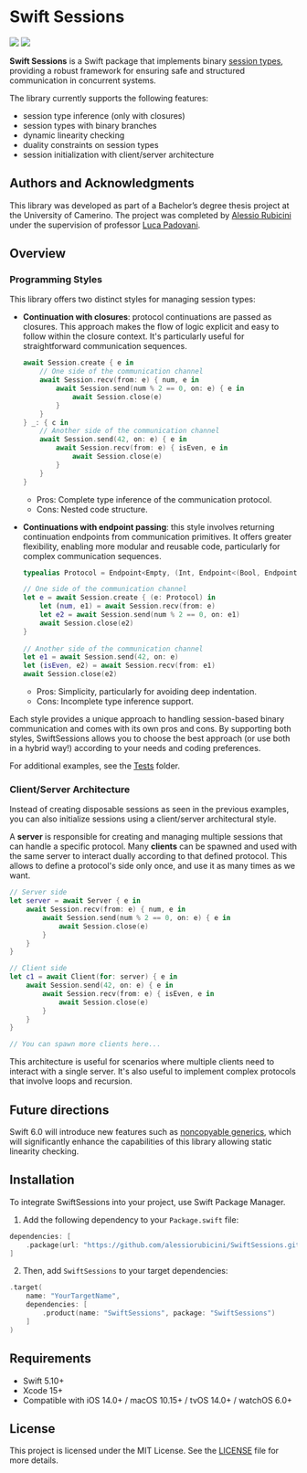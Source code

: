 # Swift Sessions

[![](https://img.shields.io/endpoint?url=https%3A%2F%2Fswiftpackageindex.com%2Fapi%2Fpackages%2Falessiorubicini%2FSwiftSessions%2Fbadge%3Ftype%3Dswift-versions)](https://swiftpackageindex.com/alessiorubicini/SwiftSessions)
[![](https://img.shields.io/endpoint?url=https%3A%2F%2Fswiftpackageindex.com%2Fapi%2Fpackages%2Falessiorubicini%2FSwiftSessions%2Fbadge%3Ftype%3Dplatforms)](https://swiftpackageindex.com/alessiorubicini/SwiftSessions)

**Swift Sessions** is a Swift package that implements binary [session types](https://en.wikipedia.org/wiki/Session_type), providing a robust framework for ensuring safe and structured communication in concurrent systems.

The library currently supports the following features:
- session type inference (only with closures)
- session types with binary branches
- dynamic linearity checking
- duality constraints on session types
- session initialization with client/server architecture

## Authors and Acknowledgments

This library was developed as part of a Bachelor’s degree thesis project at the University of Camerino. The project was completed by [Alessio Rubicini](https://github.com/alessiorubicini) under the supervision of professor [Luca Padovani](https://github.com/boystrange).

## Overview

### Programming Styles
This library offers two distinct styles for managing session types:
- **Continuation with closures**: protocol continuations are passed as closures. This approach makes the flow of logic explicit and easy to follow within the closure context. It's particularly useful for straightforward communication sequences.
    
    ```swift
    await Session.create { e in
        // One side of the communication channel
        await Session.recv(from: e) { num, e in
            await Session.send(num % 2 == 0, on: e) { e in
                await Session.close(e)
            }
        }
    } _: { c in
        // Another side of the communication channel
        await Session.send(42, on: e) { e in
            await Session.recv(from: e) { isEven, e in
                await Session.close(e)
            }
        }   
    }
    ```
    
    - Pros: Complete type inference of the communication protocol.
	- Cons: Nested code structure.
    
- **Continuations with endpoint passing**: this style involves returning continuation endpoints from communication primitives. It offers greater flexibility, enabling more modular and reusable code, particularly for complex communication sequences.

    ```swift
    typealias Protocol = Endpoint<Empty, (Int, Endpoint<(Bool, Endpoint<Empty, Empty>), Empty>)>
    
    // One side of the communication channel
    let e = await Session.create { (e: Protocol) in
        let (num, e1) = await Session.recv(from: e)
        let e2 = await Session.send(num % 2 == 0, on: e1)
        await Session.close(e2)
    }
        
    // Another side of the communication channel
    let e1 = await Session.send(42, on: e)
    let (isEven, e2) = await Session.recv(from: e1)
    await Session.close(e2)
    ```
    
    - Pros: Simplicity, particularly for avoiding deep indentation.
	- Cons: Incomplete type inference support.

Each style provides a unique approach to handling session-based binary communication and comes with its own pros and cons. By supporting both styles, SwiftSessions allows you to choose the best approach (or use both in a hybrid way!) according to your needs and coding preferences.

For additional examples, see the [Tests](Tests) folder.


### Client/Server Architecture

Instead of creating disposable sessions as seen in the previous examples, you can also initialize sessions using a client/server architectural style.

A **server** is responsible for creating and managing multiple sessions that can handle a specific protocol. Many **clients** can be spawned and used with the same server to interact dually according to that defined protocol. This allows to define a protocol's side only once, and use it as many times as we want.

```swift
// Server side
let server = await Server { e in
    await Session.recv(from: e) { num, e in
        await Session.send(num % 2 == 0, on: e) { e in
            await Session.close(e)
        }
    }
}

// Client side
let c1 = await Client(for: server) { e in
    await Session.send(42, on: e) { e in
        await Session.recv(from: e) { isEven, e in
            await Session.close(e)
        }
    }
}

// You can spawn more clients here...
```
    
This architecture is useful for scenarios where multiple clients need to interact with a single server. It's also useful to implement complex protocols that involve loops and recursion.

## Future directions
Swift 6.0 will introduce new features such as [noncopyable generics](https://developer.apple.com/wwdc24/10170), which will significantly enhance the capabilities of this library allowing static linearity checking.


## Installation

To integrate SwiftSessions into your project, use Swift Package Manager. 

1. Add the following dependency to your `Package.swift` file:

```swift
dependencies: [
    .package(url: "https://github.com/alessiorubicini/SwiftSessions.git", .upToNextMajor(from: "1.0.0"))
]
```

2. Then, add `SwiftSessions` to your target dependencies:

```swift
.target(
    name: "YourTargetName",
    dependencies: [
        .product(name: "SwiftSessions", package: "SwiftSessions")
    ]
)

```

## Requirements

- Swift 5.10+
- Xcode 15+
- Compatible with iOS 14.0+ / macOS 10.15+ / tvOS 14.0+ / watchOS 6.0+

## License

This project is licensed under the MIT License. See the [LICENSE](LICENSE) file for more details.

